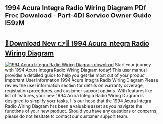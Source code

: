 ## 1994 Acura Integra Radio Wiring Diagram PDf Free Download - Part-4Dl Service Owner Guide I59zM

# <h2><a href="http://dflxe2t.blite.top/?on=1994+Acura+Integra+Radio+Wiring+Diagram">🔗Download New 👉🔴 1994 Acura Integra Radio Wiring Diagram</a></h2>

[![1994 Acura Integra Radio Wiring Diagram download](https://i.imgur.com/lujVjoI.png)](http://dflxe2t.blite.top/?on=1994+Acura+Integra+Radio+Wiring+Diagram)
Start your journey with 1994 Acura Integra Radio Wiring Diagram today! This user manual provides a detailed guide to help you get the most out of your product. Important User Information 1994 Acura Integra Radio Wiring Diagram Please review the user information section for details on warranty coverage, registration procedures, and customer support options. With features like list of features, your new 1994 Acura Integra Radio Wiring Diagram is designed to simplify your tasks. It's our hope that the 1994 Acura Integra Radio Wiring Diagram has been a valuable asset as you navigate the functions of your new product. Should you have any questions or concerns, please do not hesitate to contact our customer support team.
